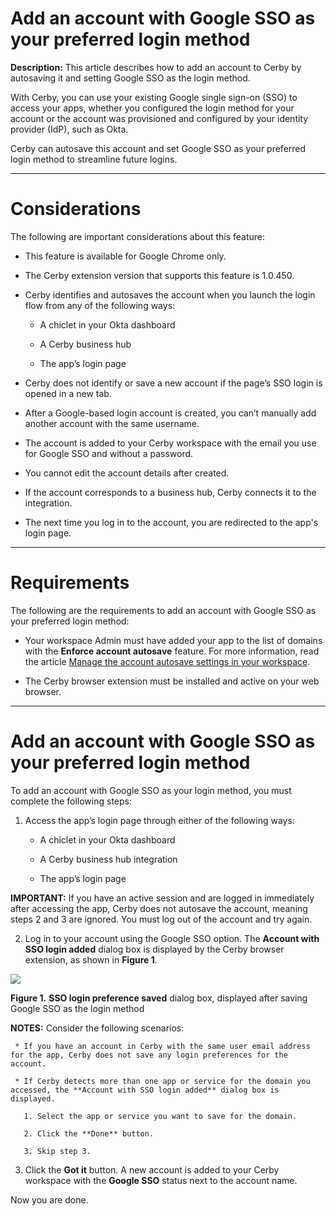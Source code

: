 # Add an account with Google SSO as your preferred login method

**Description:** This article describes how to add an account to Cerby by autosaving it and setting Google SSO as the login method.

With Cerby, you can use your existing Google single sign-on (SSO) to access
your apps, whether you configured the login method for your account or the
account was provisioned and configured by your identity provider (IdP), such
as Okta.

Cerby can autosave this account and set Google SSO as your preferred login
method to streamline future logins.

* * *

# **Considerations**

The following are important considerations about this feature:

  * This feature is available for Google Chrome only.

  * The Cerby extension version that supports this feature is 1.0.450.

  * Cerby identifies and autosaves the account when you launch the login flow from any of the following ways:

    * A chiclet in your Okta dashboard

    * A Cerby business hub

    * The app’s login page

  * Cerby does not identify or save a new account if the page’s SSO login is opened in a new tab.

  * After a Google-based login account is created, you can’t manually add another account with the same username.

  * The account is added to your Cerby workspace with the email you use for Google SSO and without a password.

  * You cannot edit the account details after created.

  * If the account corresponds to a business hub, Cerby connects it to the integration.

  * The next time you log in to the account, you are redirected to the app's login page.

* * *

# **Requirements**

The following are the requirements to add an account with Google SSO as your
preferred login method:

  * Your workspace Admin must have added your app to the list of domains with the **Enforce account autosave** feature. For more information, read the article [Manage the account autosave settings in your workspace](https://help.cerby.com/en/articles/9500525-manage-the-account-autosave-settings-in-your-workspace).

  * The Cerby browser extension must be installed and active on your web browser.

* * *

# **Add an account with Google SSO as your preferred login method**

To add an account with Google SSO as your login method, you must complete the
following steps:

  1. Access the app’s login page through either of the following ways:

     * A chiclet in your Okta dashboard

     * A Cerby business hub integration

     * The app’s login page 

**IMPORTANT:** If you have an active session and are logged in immediately
after accessing the app, Cerby does not autosave the account, meaning steps 2
and 3 are ignored. You must log out of the account and try again.

  2. Log in to your account using the Google SSO option. The **Account with SSO login added** dialog box is displayed by the Cerby browser extension, as shown in **Figure 1**. 

![](gitbook/imagesimage2.png)

**Figure 1.** **SSO login preference saved** dialog box, displayed after
saving Google SSO as the login method

**NOTES:** Consider the following scenarios:

     * If you have an account in Cerby with the same user email address for the app, Cerby does not save any login preferences for the account.

     * If Cerby detects more than one app or service for the domain you accessed, the **Account with SSO login added** dialog box is displayed. 

       1. Select the app or service you want to save for the domain.

       2. Click the **Done** button.

       3. Skip step 3.

  3. Click the **Got it** button. A new account is added to your Cerby workspace with the **Google SSO** status next to the account name. 

Now you are done.

